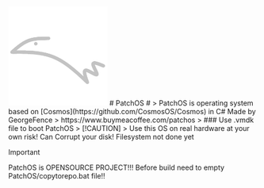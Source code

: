  <img src="Other/logo.png" style="width:200px">
# PatchOS #
> PatchOS is operating system based on [Cosmos](https://github.com/CosmosOS/Cosmos) in C# Made by GeorgeFence
> https://www.buymeacoffee.com/patchos
>
### Use .vmdk file to boot PatchOS
> [!CAUTION]
> Use this OS on real hardware at your own risk! Can Corrupt your disk! Filesystem not done yet

> [!IMPORTANT]
> PatchOS is OPENSOURCE PROJECT!!! Before build need to empty PatchOS/copytorepo.bat file!!
    

